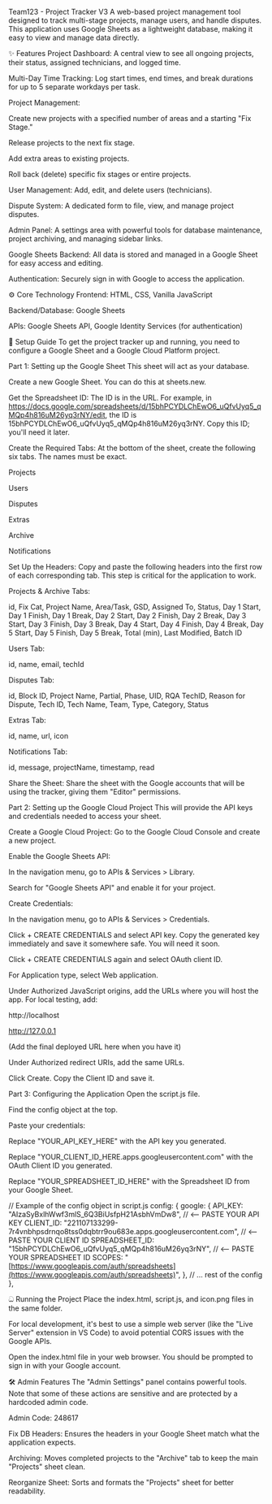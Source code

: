 Team123 - Project Tracker V3
A web-based project management tool designed to track multi-stage projects, manage users, and handle disputes. This application uses Google Sheets as a lightweight database, making it easy to view and manage data directly.

✨ Features
Project Dashboard: A central view to see all ongoing projects, their status, assigned technicians, and logged time.

Multi-Day Time Tracking: Log start times, end times, and break durations for up to 5 separate workdays per task.

Project Management:

Create new projects with a specified number of areas and a starting "Fix Stage."

Release projects to the next fix stage.

Add extra areas to existing projects.

Roll back (delete) specific fix stages or entire projects.

User Management: Add, edit, and delete users (technicians).

Dispute System: A dedicated form to file, view, and manage project disputes.

Admin Panel: A settings area with powerful tools for database maintenance, project archiving, and managing sidebar links.

Google Sheets Backend: All data is stored and managed in a Google Sheet for easy access and editing.

Authentication: Securely sign in with Google to access the application.

⚙️ Core Technology
Frontend: HTML, CSS, Vanilla JavaScript

Backend/Database: Google Sheets

APIs: Google Sheets API, Google Identity Services (for authentication)

🚀 Setup Guide
To get the project tracker up and running, you need to configure a Google Sheet and a Google Cloud Platform project.

Part 1: Setting up the Google Sheet
This sheet will act as your database.

Create a new Google Sheet. You can do this at sheets.new.

Get the Spreadsheet ID: The ID is in the URL. For example, in https://docs.google.com/spreadsheets/d/15bhPCYDLChEwO6_uQfvUyq5_qMQp4h816uM26yq3rNY/edit, the ID is 15bhPCYDLChEwO6_uQfvUyq5_qMQp4h816uM26yq3rNY. Copy this ID; you'll need it later.

Create the Required Tabs: At the bottom of the sheet, create the following six tabs. The names must be exact.

Projects

Users

Disputes

Extras

Archive

Notifications

Set Up the Headers: Copy and paste the following headers into the first row of each corresponding tab. This step is critical for the application to work.

Projects & Archive Tabs:

id, Fix Cat, Project Name, Area/Task, GSD, Assigned To, Status, Day 1 Start, Day 1 Finish, Day 1 Break, Day 2 Start, Day 2 Finish, Day 2 Break, Day 3 Start, Day 3 Finish, Day 3 Break, Day 4 Start, Day 4 Finish, Day 4 Break, Day 5 Start, Day 5 Finish, Day 5 Break, Total (min), Last Modified, Batch ID

Users Tab:

id, name, email, techId

Disputes Tab:

id, Block ID, Project Name, Partial, Phase, UID, RQA TechID, Reason for Dispute, Tech ID, Tech Name, Team, Type, Category, Status

Extras Tab:

id, name, url, icon

Notifications Tab:

id, message, projectName, timestamp, read

Share the Sheet: Share the sheet with the Google accounts that will be using the tracker, giving them "Editor" permissions.

Part 2: Setting up the Google Cloud Project
This will provide the API keys and credentials needed to access your sheet.

Create a Google Cloud Project: Go to the Google Cloud Console and create a new project.

Enable the Google Sheets API:

In the navigation menu, go to APIs & Services > Library.

Search for "Google Sheets API" and enable it for your project.

Create Credentials:

In the navigation menu, go to APIs & Services > Credentials.

Click + CREATE CREDENTIALS and select API key. Copy the generated key immediately and save it somewhere safe. You will need it soon.

Click + CREATE CREDENTIALS again and select OAuth client ID.

For Application type, select Web application.

Under Authorized JavaScript origins, add the URLs where you will host the app. For local testing, add:

http://localhost

http://127.0.0.1

(Add the final deployed URL here when you have it)

Under Authorized redirect URIs, add the same URLs.

Click Create. Copy the Client ID and save it.

Part 3: Configuring the Application
Open the script.js file.

Find the config object at the top.

Paste your credentials:

Replace "YOUR_API_KEY_HERE" with the API key you generated.

Replace "YOUR_CLIENT_ID_HERE.apps.googleusercontent.com" with the OAuth Client ID you generated.

Replace "YOUR_SPREADSHEET_ID_HERE" with the Spreadsheet ID from your Google Sheet.

// Example of the config object in script.js
config: {
    google: {
        API_KEY: "AIzaSyBxlhWwf3mlS_6Q3BiUsfpH21AsbhVmDw8", // <-- PASTE YOUR API KEY
        CLIENT_ID: "221107133299-7r4vnbhpsdrnqo8tss0dqbtrr9ou683e.apps.googleusercontent.com", // <-- PASTE YOUR CLIENT ID
        SPREADSHEET_ID: "15bhPCYDLChEwO6_uQfvUyq5_qMQp4h816uM26yq3rNY", // <-- PASTE YOUR SPREADSHEET ID
        SCOPES: "[https://www.googleapis.com/auth/spreadsheets](https://www.googleapis.com/auth/spreadsheets)",
    },
    // ... rest of the config
},

ධ Running the Project
Place the index.html, script.js, and icon.png files in the same folder.

For local development, it's best to use a simple web server (like the "Live Server" extension in VS Code) to avoid potential CORS issues with the Google APIs.

Open the index.html file in your web browser. You should be prompted to sign in with your Google account.

🛠️ Admin Features
The "Admin Settings" panel contains powerful tools. Note that some of these actions are sensitive and are protected by a hardcoded admin code.

Admin Code: 248617

Fix DB Headers: Ensures the headers in your Google Sheet match what the application expects.

Archiving: Moves completed projects to the "Archive" tab to keep the main "Projects" sheet clean.

Reorganize Sheet: Sorts and formats the "Projects" sheet for better readability.
